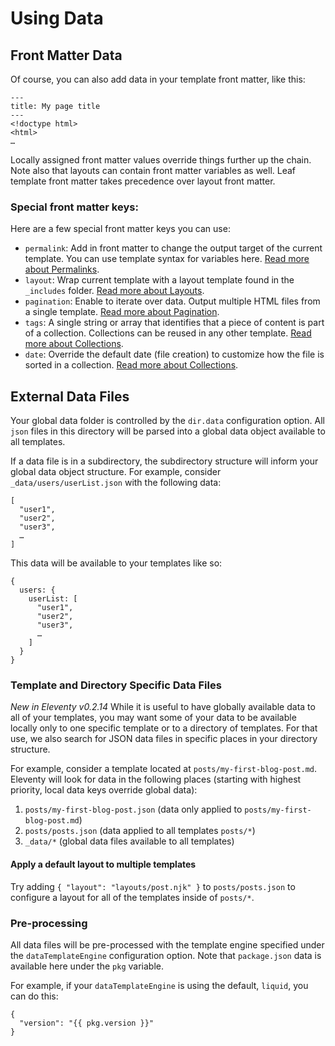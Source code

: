 # Using Data

## Front Matter Data

Of course, you can also add data in your template front matter, like this:

```
---
title: My page title
---
<!doctype html>
<html>
…
```

Locally assigned front matter values override things further up the chain. Note also that layouts can contain front matter variables as well. Leaf template front matter takes precedence over layout front matter.

### Special front matter keys:

Here are a few special front matter keys you can use:

* `permalink`: Add in front matter to change the output target of the current template. You can use template syntax for variables here. [Read more about Permalinks](permalinks.md).
* `layout`: Wrap current template with a layout template found in the `_includes` folder. [Read more about Layouts](layouts.md).
* `pagination`: Enable to iterate over data. Output multiple HTML files from a single template. [Read more about Pagination](pagination.md).
* `tags`: A single string or array that identifies that a piece of content is part of a collection. Collections can be reused in any other template. [Read more about Collections](collections.md).
* `date`: Override the default date (file creation) to customize how the file is sorted in a collection. [Read more about Collections](collections.md).

## External Data Files

Your global data folder is controlled by the `dir.data` configuration option. All `json` files in this directory will be parsed into a global data object available to all templates.

If a data file is in a subdirectory, the subdirectory structure will inform your global data object structure. For example, consider `_data/users/userList.json` with the following data:

```
[
  "user1",
  "user2",
  "user3",
  …
]
```

This data will be available to your templates like so:

```
{
  users: {
    userList: [
      "user1",
      "user2",
      "user3",
      …
    ]
  }
}
```

### Template and Directory Specific Data Files

_New in Eleventy v0.2.14_ While it is useful to have globally available data to all of your templates, you may want some of your data to be available locally only to one specific template or to a directory of templates. For that use, we also search for JSON data files in specific places in your directory structure.

For example, consider a template located at `posts/my-first-blog-post.md`. Eleventy will look for data in the following places (starting with highest priority, local data keys override global data):

1. `posts/my-first-blog-post.json` (data only applied to `posts/my-first-blog-post.md`)
1. `posts/posts.json` (data applied to all templates `posts/*`)
1. `_data/*` (global data files available to all templates)

#### Apply a default layout to multiple templates

Try adding `{ "layout": "layouts/post.njk" }` to `posts/posts.json` to configure a layout for all of the templates inside of `posts/*`.

### Pre-processing

All data files will be pre-processed with the template engine specified under the `dataTemplateEngine` configuration option. Note that `package.json` data is available here under the `pkg` variable.

For example, if your `dataTemplateEngine` is using the default, `liquid`, you can do this:

```
{
  "version": "{{ pkg.version }}"
}
```
